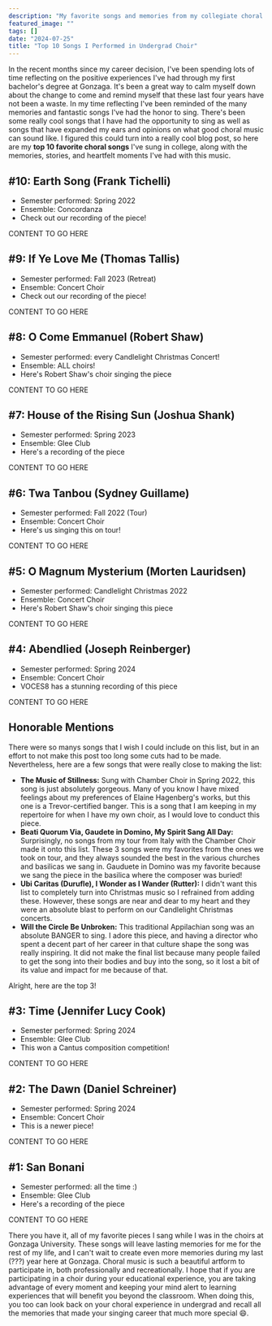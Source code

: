 ```yaml
---
description: "My favorite songs and memories from my collegiate choral experience"
featured_image: ""
tags: []
date: "2024-07-25"
title: "Top 10 Songs I Performed in Undergrad Choir"
---
```


In the recent months since my career decision, I've been spending lots of time reflecting on the positive experiences I've had through my first bachelor's degree at Gonzaga. It's been a great way to calm myself down about the change to come and remind myself that these last four years have not been a waste. In my time reflecting I've been reminded of the many memories and fantastic songs I've had the honor to sing. There's been some really cool songs that I have had the opportunity to sing as well as songs that have expanded my ears and opinions on what good choral music can sound like. I figured this could turn into a really cool blog post, so here are my **top 10 favorite choral songs** I've sung in college, along with the memories, stories, and heartfelt moments I've had with this music.

## #10: Earth Song (Frank Tichelli)

* Semester performed: Spring 2022
* Ensemble: Concordanza
* Check out our recording of the piece!

CONTENT TO GO HERE

## #9: If Ye Love Me (Thomas Tallis)

* Semester performed: Fall 2023 (Retreat)
* Ensemble: Concert Choir
* Check out our recording of the piece!

CONTENT TO GO HERE

## #8: O Come Emmanuel (Robert Shaw)

* Semester performed: every Candlelight Christmas Concert!
* Ensemble: ALL choirs!
* Here's Robert Shaw's choir singing the piece

CONTENT TO GO HERE

## #7: House of the Rising Sun (Joshua Shank)

* Semester performed: Spring 2023
* Ensemble: Glee Club
* Here's a recording of the piece

CONTENT TO GO HERE

## #6: Twa Tanbou (Sydney Guillame)

* Semester performed: Fall 2022 (Tour)
* Ensemble: Concert Choir
* Here's us singing this on tour!

CONTENT TO GO HERE

## #5: O Magnum Mysterium (Morten Lauridsen)

* Semester performed: Candlelight Christmas 2022
* Ensemble: Concert Choir
* Here's Robert Shaw's choir singing this piece

CONTENT TO GO HERE

## #4: Abendlied (Joseph Reinberger)

* Semester performed: Spring 2024
* Ensemble: Concert Choir
* VOCES8 has a stunning recording of this piece

CONTENT TO GO HERE

## Honorable Mentions

There were so manys songs that I wish I could include on this list, but in an effort to not make this post too long some cuts had to be made. Nevertheless, here are a few songs that were really close to making the list:

* **The Music of Stillness:** Sung with Chamber Choir in Spring 2022, this song is just absolutely gorgeous. Many of you know I have mixed feelings about my preferences of Elaine Hagenberg's works, but this one is a Trevor-certified banger. This is a song that I am keeping in my repertoire for when I have my own choir, as I would love to conduct this piece.
* **Beati Quorum Via, Gaudete in Domino, My Spirit Sang All Day:** Surprisingly, no songs from my tour from Italy with the Chamber Choir made it onto this list. These 3 songs were my favorites from the ones we took on tour, and they always sounded the best in the various churches and basilicas we sang in. Gauduete in Domino was my favorite because we sang the piece in the basilica where the composer was buried!
* **Ubi Caritas (Durufle), I Wonder as I Wander (Rutter):** I didn't want this list to completely turn into Christmas music so I refrained from adding these. However, these songs are near and dear to my heart and they were an absolute blast to perform on our Candlelight Christmas concerts.
* **Will the Circle Be Unbroken:** This traditional Appilachian song was an absolute BANGER to sing. I adore this piece, and having a director who spent a decent part of her career in that culture shape the song was really inspiring. It did not make the final list because many people failed to get the song into their bodies and buy into the song, so it lost a bit of its value and impact for me because of that.

Alright, here are the top 3!

## #3: Time (Jennifer Lucy Cook)

* Semester performed: Spring 2024
* Ensemble: Glee Club
* This won a Cantus composition competition!

CONTENT TO GO HERE

## #2: The Dawn (Daniel Schreiner)

* Semester performed: Spring 2024
* Ensemble: Concert Choir
* This is a newer piece!

CONTENT TO GO HERE

## #1: San Bonani

* Semester performed: all the time :)
* Ensemble: Glee Club
* Here's a recording of the piece

CONTENT TO GO HERE

There you have it, all of my favorite pieces I sang while I was in the choirs at Gonzaga University. These songs will leave lasting memories for me for the rest of my life, and I can't wait to create even more memories during my last (???) year here at Gonzaga. Choral music is such a beautiful artform to participate in, both professionally and recreationally. I hope that if you are participating in a choir during your educational experience, you are taking advantage of every moment and keeping your mind alert to learning experiences that will benefit you beyond the classroom. When doing this, you too can look back on your choral experience in undergrad and recall all the memories that made your singing career that much more special :smile:.
